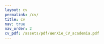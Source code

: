 ```yaml
---
layout: cv
permalink: /cv/
title: cv
nav: true
nav_order: 2
cv_pdf: /assets/pdf/WenXie_CV_academia.pdf
---
```

